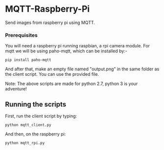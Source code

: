 # MQTT-Raspberry-Pi 

Send images from raspberry pi using MQTT.

### Prerequisites

You will need a raspberry pi running raspbian, a rpi camera module.
For mqtt we will be using paho-mqtt, which can be installed by:-

```
pip install paho-mqtt
```
And after that, make an empty file named "output.png" in the same folder as the client script. You can use the provided file.

Note: The above scripts are made for python 2.7, python 3 is your adventure!

## Running the scripts

First, run the client script by typing:
```
python mqtt_client.py
```
And then, on the raspberry pi: 
```
python mqtt_rpi.py
```
